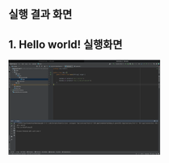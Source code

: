 ## 실행 결과 화면

## 1. Hello world! 실행화면
<img width="300"
src='https://github.com/LKH0220/HelloProject/blob/master/screenshots/%E1%84%89%E1%85%B3%E1%84%8F%E1%85%B3%E1%84%85%E1%85%B5%E1%86%AB%E1%84%89%E1%85%A3%E1%86%BA%202022-09-02%2017.08.26.png?raw=true'>
